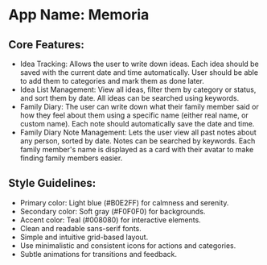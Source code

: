 # **App Name**: Memoria

## Core Features:

- Idea Tracking: Allows the user to write down ideas. Each idea should be saved with the current date and time automatically. User should be able to add them to categories and mark them as done later.
- Idea List Management: View all ideas, filter them by category or status, and sort them by date. All ideas can be searched using keywords.
- Family Diary: The user can write down what their family member said or how they feel about them using a specific name (either real name, or custom name). Each note should automatically save the date and time.
- Family Diary Note Management: Lets the user view all past notes about any person, sorted by date. Notes can be searched by keywords. Each family member's name is displayed as a card with their avatar to make finding family members easier.

## Style Guidelines:

- Primary color: Light blue (#B0E2FF) for calmness and serenity.
- Secondary color: Soft gray (#F0F0F0) for backgrounds.
- Accent color: Teal (#008080) for interactive elements.
- Clean and readable sans-serif fonts.
- Simple and intuitive grid-based layout.
- Use minimalistic and consistent icons for actions and categories.
- Subtle animations for transitions and feedback.